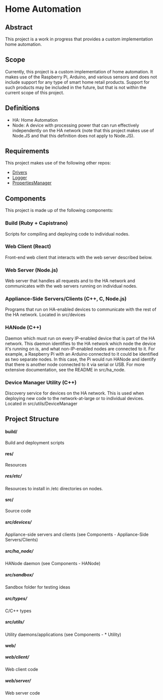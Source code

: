 # Home Automation

## Abstract
This project is a work in progress that provides a custom implementation home automation.

## Scope
Currently, this project is a custom implementation of home automation. It makes use of the Raspberry Pi, Arduino, and
various sensors and does not include support for any type of smart home retail products. Support for such products may
be included in the future, but that is not within the current scope of this project.

## Definitions
- HA: Home Automation
- Node: A device with processing power that can run effectively independently on the HA network (note that this project
makes use of Node.JS and that this definition does not apply to Node.JS).

## Requirements
This project makes use of the following other repos:
- [Drivers](https://www.github.com/dubszy/drivers)
- [Logger](https://www.github.com/dubszy/Logger)
- [PropertiesManager](https://www.github.com/dubszy/PropertiesManager)

## Components
This project is made up of the following components:

### Build (Ruby + Capistrano)
Scripts for compiling and deploying code to individual nodes. 

### Web Client (React)
Front-end web client that interacts with the web server described below.

### Web Server (Node.js)
Web server that handles all requests and to the HA network and communicates with the web servers running on individual
nodes. 

### Appliance-Side Servers/Clients (C++, C, Node.js)
Programs that run on HA-enabled devices to communicate with the rest of the HA network. Located in src/devices

### HANode (C++)
Daemon which must run on every IP-enabled device that is part of the HA network. This daemon identifies to the HA
network which node the device it's running on is, and what non-IP-enabled nodes are connected to it. For example, a
Raspberry Pi with an Arduino connected to it could be identified as two separate nodes. In this case, the Pi would run
HANode and identify that there is another node connected to it via serial or USB. For more extensive documentation, see
the README in src/ha_node.

### Device Manager Utility (C++)
Discovery service for devices on the HA network. This is used when deploying new code to the network-at-large or to
individual devices. Located in src/utils/DeviceManager

## Project Structure
#### build/
Build and deployment scripts

#### res/
Resources
##### res/etc/
Resources to install in /etc directories on nodes.

#### src/
Source code
##### src/devices/
Appliance-side servers and clients (see Components - Appliance-Side Servers/Clients)
##### src/ha_node/
HANode daemon (see Components - HANode)
##### src/sandbox/
Sandbox folder for testing ideas
##### src/types/
C/C++ types
##### src/utils/
Utility daemons/applications (see Components - * Utility)

#### web/
##### web/client/
Web client code
##### web/server/
Web server code
